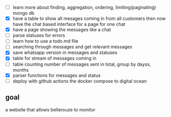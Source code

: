 -   [ ] learn more about finding, aggregation, ordering, limiting(paginating) mongo db
-   [x] have a table to show all mesages coming in from all customers then now have the chat based interface for a page for one chat
-   [x] have a page showing the messages like a chat
-   [ ] parse statuses for errors
-   [ ] learn how to use a todo.md file
-   [ ] searching through messages and get relevant messages
-   [x] save whatsapp version in messages and statuses
-   [x] table for stream of messages coming in
-   [ ] table counting number of messages sent in total, group by dayss, months
-   [x] parser functions for messages and status
-   [ ] deploy with github actions the docker compose to digital ocean

## goal

a website that allows bellerouze to monitor
